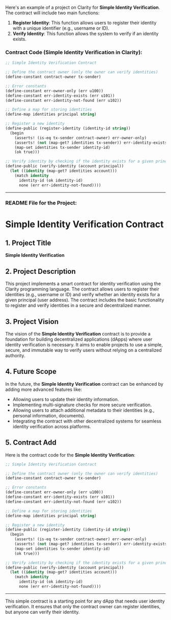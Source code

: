 Here's an example of a project on Clarity for **Simple Identity Verification**. The contract will include two main functions:

1. **Register Identity**: This function allows users to register their identity with a unique identifier (e.g., username or ID).
2. **Verify Identity**: This function allows the system to verify if an identity exists.

### Contract Code (Simple Identity Verification in Clarity):

```lisp
;; Simple Identity Verification Contract

;; Define the contract owner (only the owner can verify identities)
(define-constant contract-owner tx-sender)

;; Error constants
(define-constant err-owner-only (err u100))
(define-constant err-identity-exists (err u101))
(define-constant err-identity-not-found (err u102))

;; Define a map for storing identities
(define-map identities principal string)

;; Register a new identity
(define-public (register-identity (identity-id string))
  (begin
    (asserts! (is-eq tx-sender contract-owner) err-owner-only)
    (asserts! (not (map-get? identities tx-sender)) err-identity-exists)
    (map-set identities tx-sender identity-id)
    (ok true)))

;; Verify identity by checking if the identity exists for a given principal
(define-public (verify-identity (account principal))
  (let ((identity (map-get? identities account)))
    (match identity
      identity-id (ok identity-id)
      none (err err-identity-not-found))))
```

---

### README File for the Project:

# Simple Identity Verification Contract

## 1. Project Title

**Simple Identity Verification**

## 2. Project Description

This project implements a smart contract for identity verification using the Clarity programming language. The contract allows users to register their identities (e.g., username or ID) and verify whether an identity exists for a given principal (user address). The contract includes the basic functionality to register and verify identities in a secure and decentralized manner.

## 3. Project Vision

The vision of the **Simple Identity Verification** contract is to provide a foundation for building decentralized applications (dApps) where user identity verification is necessary. It aims to enable projects to use a simple, secure, and immutable way to verify users without relying on a centralized authority.

## 4. Future Scope

In the future, the **Simple Identity Verification** contract can be enhanced by adding more advanced features like:

* Allowing users to update their identity information.
* Implementing multi-signature checks for more secure verification.
* Allowing users to attach additional metadata to their identities (e.g., personal information, documents).
* Integrating the contract with other decentralized systems for seamless identity verification across platforms.

## 5. Contract Add

Here is the contract code for the **Simple Identity Verification**:

```lisp
;; Simple Identity Verification Contract

;; Define the contract owner (only the owner can verify identities)
(define-constant contract-owner tx-sender)

;; Error constants
(define-constant err-owner-only (err u100))
(define-constant err-identity-exists (err u101))
(define-constant err-identity-not-found (err u102))

;; Define a map for storing identities
(define-map identities principal string)

;; Register a new identity
(define-public (register-identity (identity-id string))
  (begin
    (asserts! (is-eq tx-sender contract-owner) err-owner-only)
    (asserts! (not (map-get? identities tx-sender)) err-identity-exists)
    (map-set identities tx-sender identity-id)
    (ok true)))

;; Verify identity by checking if the identity exists for a given principal
(define-public (verify-identity (account principal))
  (let ((identity (map-get? identities account)))
    (match identity
      identity-id (ok identity-id)
      none (err err-identity-not-found))))
```

---

This simple contract is a starting point for any dApp that needs user identity verification. It ensures that only the contract owner can register identities, but anyone can verify their identity.
